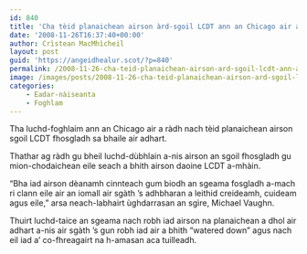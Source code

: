 ```yaml
---
id: 840
title: 'Cha tèid planaichean airson àrd-sgoil LCDT ann an Chicago air adhart'
date: '2008-11-26T16:37:40+00:00'
author: Crìstean MacMhìcheil
layout: post
guid: 'https://angeidhealur.scot/?p=840'
permalink: /2008-11-26-cha-teid-planaichean-airson-ard-sgoil-lcdt-ann-an-chicago-air-adhart/
image: /images/posts/2008-11-26-cha-teid-planaichean-airson-ard-sgoil-lcdt-ann-an-chicago-air-adhart.webp
categories:
    - Eadar-nàiseanta
    - Foghlam
---
```


Tha luchd-foghlaim ann an Chicago air a ràdh nach tèid planaichean airson sgoil LCDT fhosgladh sa bhaile air adhart.

Thathar ag ràdh gu bheil luchd-dùbhlain a-nis airson an sgoil fhosgladh gu mion-chodaichean eile seach a bhith airson daoine LCDT a-mhàin.

“Bha iad airson dèanamh cinnteach gum biodh an sgeama fosgladh a-mach ri clann eile air an iomall air sgàth ’s adhbharan a leithid creideamh, cuideam agus eile,” arsa neach-labhairt ùghdarrasan an sgìre, Michael Vaughn.

Thuirt luchd-taice an sgeama nach robh iad airson na planaichean a dhol air adhart a-nis air sgàth ’s gun robh iad air a bhith “watered down” agus nach eil iad a’ co-fhreagairt na h-amasan aca tuilleadh.
